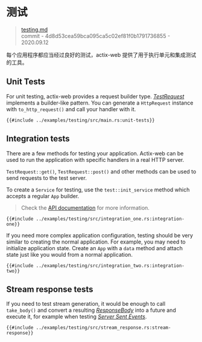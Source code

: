 # 测试

> [testing.md](https://github.com/actix/actix-website/blob/master/content/docs/testing.md)
> <br />
> commit - 4d8d53cea59bca095ca5c02ef81f0b1791736855 - 2020.09.12

每个应用程序都应当经过良好的测试，actix-web 提供了用于执行单元和集成测试的工具。

## Unit Tests

For unit testing, actix-web provides a request builder type.
[*TestRequest*][testrequest] implements a builder-like pattern. You can generate a
`HttpRequest` instance with `to_http_request()` and call your handler with it.

```rust,edition2018,no_run,noplaypen
{{#include ../examples/testing/src/main.rs:unit-tests}}
```

## Integration tests

There are a few methods for testing your application. Actix-web can be used
to run the application with specific handlers in a real HTTP server.

`TestRequest::get()`, `TestRequest::post()` and other
methods can be used to send requests to the test server.

To create a `Service` for testing, use the `test::init_service` method which accepts a
regular `App` builder.

> Check the [API documentation][actixdocs] for more information.

```rust,edition2018,no_run,noplaypen
{{#include ../examples/testing/src/integration_one.rs:integration-one}}
```

If you need more complex application configuration, testing should be very similar to creating
the normal application. For example, you may need to initialize application state. Create an
`App` with a `data` method and attach state just like you would from a normal application.

```rust,edition2018,no_run,noplaypen
{{#include ../examples/testing/src/integration_two.rs:integration-two}}
```

## Stream response tests

If you need to test stream generation, it would be enough to call `take_body()` and convert a
resulting [*ResponseBody*][responsebody] into a future and execute it, for example when testing
[*Server Sent Events*][serversentevents].

```rust,edition2018,no_run,noplaypen
{{#include ../examples/testing/src/stream_response.rs:stream-response}}
```

[serversentevents]: https://developer.mozilla.org/en-US/docs/Web/API/Server-sent_events/Using_server-sent_events
[responsebody]: https://docs.rs/actix-web/3/actix_web/body/enum.ResponseBody.html
[actixdocs]: https://docs.rs/actix-web/3/actix_web/test/index.html
[testrequest]: https://docs.rs/actix-web/3/actix_web/test/struct.TestRequest.html
